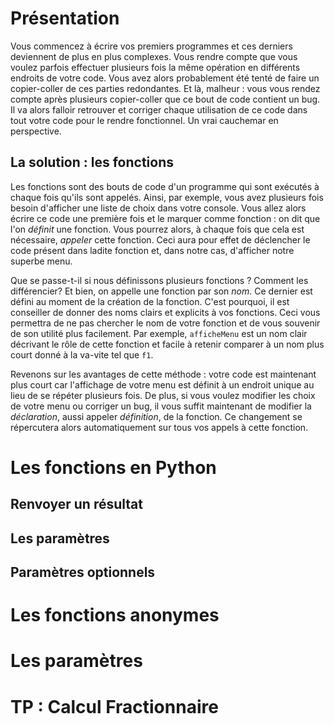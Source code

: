 # Présentation

Vous commencez à écrire vos premiers programmes et ces derniers deviennent de
plus en plus complexes. Vous rendre compte que vous voulez parfois effectuer
plusieurs fois la même opération en différents endroits de votre code. Vous
avez alors probablement été tenté de faire un copier-coller de ces parties
redondantes. Et là, malheur : vous vous rendez compte après plusieurs
copier-coller que ce bout de code contient un bug. Il va alors falloir
retrouver et corriger chaque utilisation de ce code dans tout votre code pour
le rendre fonctionnel. Un vrai cauchemar en perspective.

## La solution : les fonctions

Les fonctions sont des bouts de code d'un programme qui sont exécutés à chaque
fois qu'ils sont appelés. Ainsi, par exemple, vous avez plusieurs fois besoin
d'afficher une liste de choix dans votre console. Vous allez alors écrire ce
code une première fois et le marquer comme fonction : on dit que l'on *définit*
une fonction. Vous pourrez alors, à chaque fois que cela est nécessaire,
*appeler* cette fonction. Ceci aura pour effet de déclencher le code présent
dans ladite fonction et, dans notre cas, d'afficher notre superbe menu.

Que se passe-t-il si nous définissons plusieurs fonctions ? Comment les
différencier? Et bien, on appelle une fonction par son *nom*. Ce dernier est
défini au moment de la création de la fonction. C'est pourquoi, il est
conseiller de donner des noms clairs et explicits à vos fonctions. Ceci vous
permettra de ne pas chercher le nom de votre fonction et de vous souvenir de
son utilité plus facilement. Par exemple, `afficheMenu` est un nom clair
décrivant le rôle de cette fonction et facile à retenir comparer à un nom plus
court donné à la va-vite tel que `f1`.  

Revenons sur les avantages de cette méthode : votre code est maintenant plus
court car l'affichage de votre menu est définit à un endroit unique au lieu de
se répéter plusieurs fois. De plus, si vous voulez modifier les choix de votre
menu ou corriger un bug, il vous suffit maintenant de modifier la
*déclaration*, aussi appeler *définition*, de la fonction. Ce changement se
répercutera alors automatiquement sur tous vos appels à cette fonction.

# Les fonctions en Python

## Renvoyer un résultat

## Les paramètres

## Paramètres optionnels

# Les fonctions anonymes

# Les paramètres

# TP : Calcul Fractionnaire
